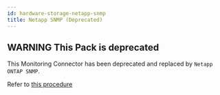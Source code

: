 ```yaml
---
id: hardware-storage-netapp-snmp
title: Netapp SNMP (Deprecated)
---
```


## **WARNING** This Pack is deprecated

This Monitoring Connector has been deprecated and replaced by `Netapp ONTAP SNMP`. 

Refer to [this procedure](hardware-storage-netapp-ontap-snmp.md)
